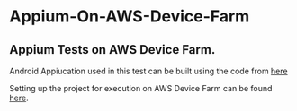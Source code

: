 # Appium-On-AWS-Device-Farm
## Appium Tests on AWS Device Farm.

Android Appiucation used in this test can be built using the code from <a href="http://dl.bintray.com/robotium/generic/ExampleTestProject_AndroidStudio.zip">here</a>

Setting up the project for execution on AWS Device Farm can be found <a href="https://docs.aws.amazon.com/devicefarm/latest/developerguide/test-types-android-appium-java-testng.html"> here</a>. 
